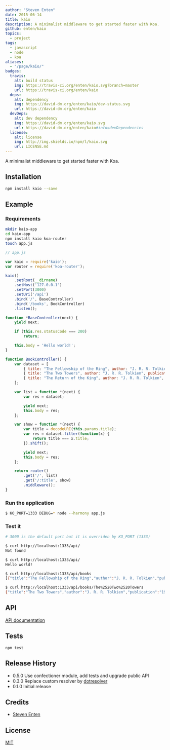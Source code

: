 ```yaml
---
author: "Steven Enten"
date: 2015-06-14
title: kaio
description: A minimalist middleware to get started faster with Koa.
github: enten/kaio
topics:
  - project
tags:
  - javascript
  - node
  - koa
aliases:
  - "/page/kaio/"
badges:
  travis:
    alt: build status
    img: https://travis-ci.org/enten/kaio.svg?branch=master
    url: https://travis-ci.org/enten/kaio
  deps:
    alt: dependency
    img: https://david-dm.org/enten/kaio/dev-status.svg
    url: https://david-dm.org/enten/kaio
  devDeps:
    alt: dev dependency
    img: https://david-dm.org/enten/kaio.svg
    url: https://david-dm.org/enten/kaio#info=devDependencies
  license:
    alt: license
    img: http://img.shields.io/npm/l/kaio.svg
    url: LICENSE.md
---
```


A minimalist middleware to get started faster with Koa.

## Installation

```bash
npm install kaio --save
```

## Example

### Requirements

```bash
mkdir kaio-app
cd kaio-app
npm install kaio koa-router
touch app.js
```

```javascript
// app.js

var kaio = require('kaio');
var router = require('koa-router');

kaio()
    .setRoot(__dirname)
    .setHost('127.0.0.1')
    .setPort(3000)
    .setUri('/api')
    .bind('/', BaseController)
    .bind('/books', BookController)
    .listen();

function *BaseController(next) {
    yield next;

    if (this.res.statusCode === 200)
        return;

    this.body = 'Hello world!';
}

function BookController() {
    var dataset = [
        { title: "The Fellowship of the Ring", author: "J. R. R. Tolkien", publication: "1954-07-29" },
        { title: "The Two Towers", author: "J. R. R. Tolkien", publication: "1954-11-11" },
        { title: "The Return of the King", author: "J. R. R. Tolkien", publication: "1955-10-20" }
    ];

    var list = function *(next) {
        var res = dataset;

        yield next;
        this.body = res;
    };

    var show = function *(next) {
        var title = decodeURI(this.params.title);
        var res = dataset.filter(function(x) {
            return title === x.title;
        }).shift();

        yield next;
        this.body = res;
    };

    return router()
        .get('/', list)
        .get('/:title', show)
        .middleware();
}
```

### Run the application

```bash
$ KO_PORT=1333 DEBUG=* node --harmony app.js
```

### Test it

```bash
# 3000 is the default port but it is overriden by KO_PORT (1333)

$ curl http://localhost:1333/api/
Not found

$ curl http://localhost:1333/api/
Hello world!

$ curl http://localhost:1333/api/books
[{"title":"The Fellowship of the Ring","author":"J. R. R. Tolkien","publication":"1954-07-29"},{"title":"The Two Towers","author":"J. R. R. Tolkien","publication":"1954-11-11"},{"title":"The Return of the King","author":"J. R. R. Tolkien","publication":"1955-10-20"}]

$ curl http://localhost:1333/api/books/The%2520Two%2520Towers
{"title":"The Two Towers","author":"J. R. R. Tolkien","publication":"1954-11-11"}
```

## API

[API documentation](https://cdn.rawgit.com/enten/kaio/master/docs/kaio/0.5.4/index.html)

## Tests

```
npm test
```

## Release History

* 0.5.0 Use confectioner module, add tests and upgrade public API
* 0.3.0 Replace custom resolver by [dotresolver](https://github.com/enten/dotresolver)
* 0.1.0 Initial release

## Credits

* [Steven Enten](https://github.com/enten)

## License

[MIT](https://github.com/enten/kaio/blob/master/LICENSE.md)
